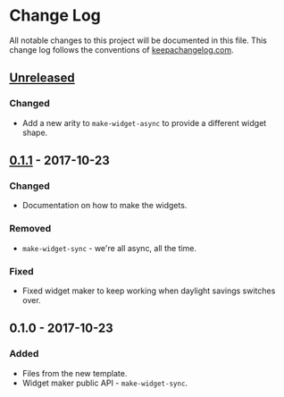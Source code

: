 # Change Log
All notable changes to this project will be documented in this file. This change log follows the conventions of [keepachangelog.com](http://keepachangelog.com/).

## [Unreleased]
### Changed
- Add a new arity to `make-widget-async` to provide a different widget shape.

## [0.1.1] - 2017-10-23
### Changed
- Documentation on how to make the widgets.

### Removed
- `make-widget-sync` - we're all async, all the time.

### Fixed
- Fixed widget maker to keep working when daylight savings switches over.

## 0.1.0 - 2017-10-23
### Added
- Files from the new template.
- Widget maker public API - `make-widget-sync`.

[Unreleased]: https://github.com/your-name/mc/compare/0.1.1...HEAD
[0.1.1]: https://github.com/your-name/mc/compare/0.1.0...0.1.1
